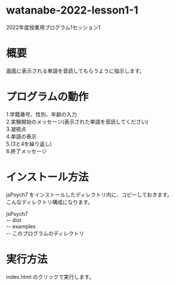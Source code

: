 # watanabe-2022-lesson1-1
2022年度授業用プログラム1セッション1

# 概要
画面に表示される単語を音読してもらうように指示します。

# プログラムの動作 
1.学籍番号、性別、年齢の入力  
2.実験開始のメッセージ(表示された単語を音読してください)  
3.凝視点  
4.単語の表示  
5.(3と4を繰り返し)  
6.終了メッセージ  

# インストール方法
jsPsych7 をインストールしたディレクトリ内に、コピーしておきます。  
こんなディレクトリ構成になります。  
  
jsPsych7  
-- dist  
-- examples  
-- このプログラムのディレクトリ

# 実行方法
index.html のクリックで実行します。
